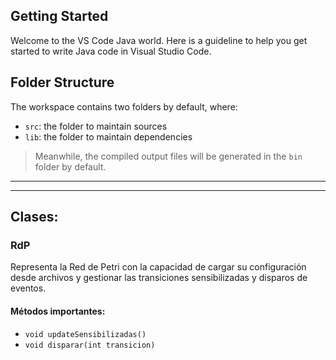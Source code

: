 ## Getting Started

Welcome to the VS Code Java world. Here is a guideline to help you get started to write Java code in Visual Studio Code.

## Folder Structure
The workspace contains two folders by default, where:
- `src`: the folder to maintain sources
- `lib`: the folder to maintain dependencies

> Meanwhile, the compiled output files will be generated in the `bin` folder by default.

---
---
## Clases:
### RdP
Representa la Red de Petri con la capacidad de cargar su configuración desde archivos y gestionar las transiciones sensibilizadas y disparos de eventos.
#### Métodos importantes:
* `void updateSensibilizadas()`
* `void disparar(int transicion)`
